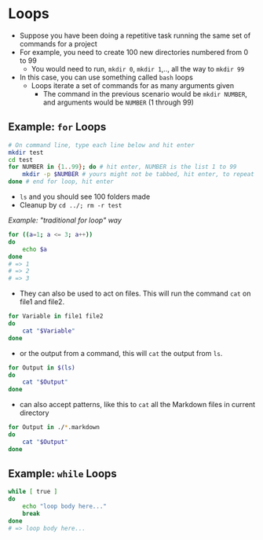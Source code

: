 # Loops

- Suppose you have been doing a repetitive task running the same set of commands for a project
- For example, you need to create 100 new directories numbered from 0 to 99
  - You would need to run, `mkdir 0`, `mkdir 1`,.., all the way to `mkdir 99`
- In this case, you can use something called `bash` loops
  - Loops iterate a set of commands for as many arguments given
    - The command in the previous scenario would be `mkdir NUMBER`, and arguments would be `NUMBER` (1 through 99)

## Example: `for` Loops

```bash
# On command line, type each line below and hit enter
mkdir test
cd test
for NUMBER in {1..99}; do # hit enter, NUMBER is the list 1 to 99 
    mkdir -p $NUMBER # yours might not be tabbed, hit enter, to repeat make directory command
done # end for loop, hit enter
```

- `ls` and you should see 100 folders made
- Cleanup by `cd ../; rm -r test`

*Example: "traditional for loop" way*

```bash
for ((a=1; a <= 3; a++))
do
    echo $a
done
# => 1
# => 2
# => 3
```

- They can also be used to act on files. This will run the command `cat` on file1 and file2.

```bash
for Variable in file1 file2
do
    cat "$Variable"
done
```

- or the output from a command, this will `cat` the output from `ls`.

```bash
for Output in $(ls)
do
    cat "$Output"
done
```

- can also accept patterns, like this to `cat` all the Markdown files in current directory

```bash
for Output in ./*.markdown
do
    cat "$Output"
done
```

## Example: `while` Loops

```bash
while [ true ]
do
    echo "loop body here..."
    break
done
# => loop body here...
```

